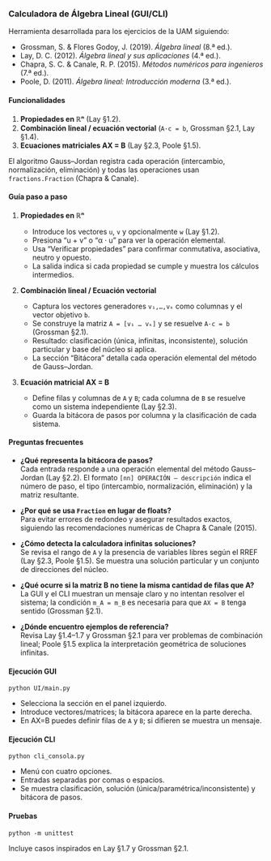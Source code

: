### Calculadora de Álgebra Lineal (GUI/CLI)

Herramienta desarrollada para los ejercicios de la UAM siguiendo:

- Grossman, S. & Flores Godoy, J. (2019). *Álgebra lineal* (8.ª ed.).
- Lay, D. C. (2012). *Álgebra lineal y sus aplicaciones* (4.ª ed.).
- Chapra, S. C. & Canale, R. P. (2015). *Métodos numéricos para ingenieros* (7.ª ed.).
- Poole, D. (2011). *Álgebra lineal: Introducción moderna* (3.ª ed.).

#### Funcionalidades

1. **Propiedades en ℝⁿ** (Lay §1.2).
2. **Combinación lineal / ecuación vectorial** (`A·c = b`, Grossman §2.1, Lay §1.4).
3. **Ecuaciones matriciales AX = B** (Lay §2.3, Poole §1.5).

El algoritmo Gauss–Jordan registra cada operación (intercambio, normalización, eliminación) y todas las operaciones usan `fractions.Fraction` (Chapra & Canale).

#### Guía paso a paso

1. **Propiedades en ℝⁿ**
   - Introduce los vectores `u`, `v` y opcionalmente `w` (Lay §1.2).
   - Presiona “u + v” o “α · u” para ver la operación elemental.
   - Usa “Verificar propiedades” para confirmar conmutativa, asociativa, neutro y opuesto.
   - La salida indica si cada propiedad se cumple y muestra los cálculos intermedios.

2. **Combinación lineal / Ecuación vectorial**
   - Captura los vectores generadores `v₁,…,vₖ` como columnas y el vector objetivo `b`.
   - Se construye la matriz `A = [v₁ … vₖ]` y se resuelve `A·c = b` (Grossman §2.1).
   - Resultado: clasificación (única, infinitas, inconsistente), solución particular y base del núcleo si aplica.
   - La sección “Bitácora” detalla cada operación elemental del método de Gauss–Jordan.

3. **Ecuación matricial AX = B**
   - Define filas y columnas de `A` y `B`; cada columna de `B` se resuelve como un sistema independiente (Lay §2.3).
   - Guarda la bitácora de pasos por columna y la clasificación de cada sistema.

#### Preguntas frecuentes

- **¿Qué representa la bitácora de pasos?**<br>
  Cada entrada responde a una operación elemental del método Gauss–Jordan (Lay §2.2). El formato `[nn] OPERACIÓN – descripción` indica el número de paso, el tipo (intercambio, normalización, eliminación) y la matriz resultante.

- **¿Por qué se usa `Fraction` en lugar de floats?**<br>
  Para evitar errores de redondeo y asegurar resultados exactos, siguiendo las recomendaciones numéricas de Chapra & Canale (2015).

- **¿Cómo detecta la calculadora infinitas soluciones?**<br>
  Se revisa el rango de `A` y la presencia de variables libres según el RREF (Lay §2.3, Poole §1.5). Se muestra una solución particular y un conjunto de direcciones del núcleo.

- **¿Qué ocurre si la matriz B no tiene la misma cantidad de filas que A?**<br>
  La GUI y el CLI muestran un mensaje claro y no intentan resolver el sistema; la condición `m_A = m_B` es necesaria para que `AX = B` tenga sentido (Grossman §2.1).

- **¿Dónde encuentro ejemplos de referencia?**<br>
  Revisa Lay §1.4–1.7 y Grossman §2.1 para ver problemas de combinación lineal; Poole §1.5 explica la interpretación geométrica de soluciones infinitas.

#### Ejecución GUI

```
python UI/main.py
```

- Selecciona la sección en el panel izquierdo.
- Introduce vectores/matrices; la bitácora aparece en la parte derecha.
- En AX=B puedes definir filas de `A` y `B`; si difieren se muestra un mensaje.

#### Ejecución CLI

```
python cli_consola.py
```

- Menú con cuatro opciones.
- Entradas separadas por comas o espacios.
- Se muestra clasificación, solución (única/paramétrica/inconsistente) y bitácora de pasos.

#### Pruebas

```
python -m unittest
```

Incluye casos inspirados en Lay §1.7 y Grossman §2.1.
